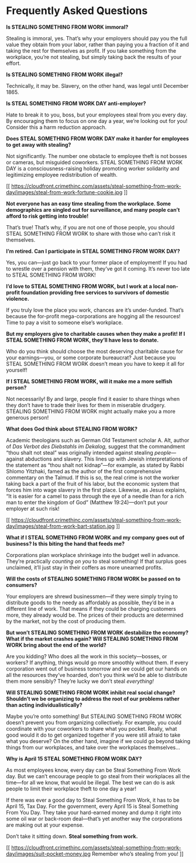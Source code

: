 # Frequently Asked Questions

**Is STEALING SOMETHING FROM WORK immoral?**

Stealing is immoral, yes. That’s why your employers should pay you the full value they obtain from your labor, rather than paying you a fraction of it and taking the rest for themselves as profit. If you take something from the workplace, you’re not stealing, but simply taking back the results of your effort.

**Is STEALING SOMETHING FROM WORK illegal?**

Technically, it may be. Slavery, on the other hand, was legal until December 1865.

**Is STEAL SOMETHING FROM WORK DAY anti-employer?**

Hate to break it to you, boss, but your employees steal from you every day. By encouraging them to focus on one day a year, we’re looking out for you! Consider this a harm reduction approach.

**Does STEAL SOMETHING FROM WORK DAY make it harder for employees to get away with stealing?**

Not significantly. The number one obstacle to employee theft is not bosses or cameras, but misguided coworkers. STEAL SOMETHING FROM WORK DAY is a consciousness-raising holiday promoting worker solidarity and legitimizing employee redistribution of wealth.

[[ https://cloudfront.crimethinc.com/assets/steal-something-from-work-day/images/steal-from-work-fortune-cookie.jpg ]]

**Not everyone has an easy time stealing from the workplace. Some demographics are singled out for surveillance, and many people can’t afford to risk getting into trouble!**

That’s true! That’s why, if you are not one of those people, you should STEAL SOMETHING FROM WORK to share with those who can’t risk it themselves.

**I’m retired. Can I participate in STEAL SOMETHING FROM WORK DAY?**

Yes, you can—just go back to your former place of employment! If you had to wrestle over a pension with them, they’ve got it coming. It’s never too late to STEAL SOMETHING FROM WORK!

**I’d love to STEAL SOMETHING FROM WORK, but I work at a local non-profit foundation providing free services to survivors of domestic violence.**

If you truly love the place you work, chances are it’s under-funded. That’s because the for-profit mega-corporations are hogging all the resources! Time to pay a visit to someone else’s workplace.

**But my employers give to charitable causes when they make a profit! If I STEAL SOMETHING FROM WORK, they’ll have less to donate.**

Who do you think should choose the most deserving charitable cause for your earnings—you, or some corporate bureaucrat? Just because you STEAL SOMETHING FROM WORK doesn’t mean you have to keep it all for yourself!

**If I STEAL SOMETHING FROM WORK, will it make me a more selfish person?**

Not necessarily! By and large, people find it easier to share things when they don’t have to trade their lives for them in miserable drudgery. STEALING SOMETHING FROM WORK might actually make you a more generous person!

**What does God think about STEALING FROM WORK?**

Academic theologians such as German Old Testament scholar A. Alt, author of _Das Verbot des Diebstahls im Dekalog,_ suggest that the commandment “thou shalt not steal” was originally intended against stealing _people_—against abductions and slavery. This lines up with Jewish interpretations of the statement as “thou shalt not kidnap”—for example, as stated by Rabbi Shlomo Yitzhaki, famed as the author of the first comprehensive commentary on the Talmud. If this is so, the real crime is not the worker taking back a part of the fruit of his labor, but the economic system that forces him into wage slavery in the first place. Likewise, as Jesus explains, “It is easier for a camel to pass through the eye of a needle than for a rich man to enter the kingdom of God” (Matthew 19:24)—don’t put your employer at such risk!

[[ https://cloudfront.crimethinc.com/assets/steal-something-from-work-day/images/steal-from-work-bart-station.jpg ]]

**What if I STEAL SOMETHING FROM WORK and my company goes out of business? Is this biting the hand that feeds me?**

Corporations plan workplace shrinkage into the budget well in advance. They’re practically _counting on you_ to steal something! If that surplus goes unclaimed, it’ll just stay in their coffers as more unearned profits.

**Will the costs of STEALING SOMETHING FROM WORK be passed on to consumers?**

Your employers are shrewd businessmen—if they were simply trying to distribute goods to the needy as affordably as possible, they’d be in a different line of work. That means if they could be charging customers more, they already would be. The prices of their products are determined by the market, not by the cost of producing them.

**But won’t STEALING SOMETHING FROM WORK destabilize the economy? What if the market crashes again? Will STEALING SOMETHING FROM WORK bring about the end of the world?**

Are you kidding? Who does all the work in this society—bosses, or workers? If anything, things would go more smoothly without them. If every corporation went out of business tomorrow and we could get our hands on all the resources they’ve hoarded, don’t you think we’d be able to distribute them more sensibly? They’re lucky we don’t steal _everything!_

**Will STEALING SOMETHING FROM WORK inhibit real social change? Shouldn’t we be organizing to address the root of our problems rather than acting individualistically?**

Maybe you’re onto something! But STEALING SOMETHING FROM WORK doesn’t prevent you from organizing collectively. For example, you could coordinate with your coworkers to share what you pocket. Really, what good would it do to get organized together if you were still afraid to take what you deserve? On the other hand, imagine if we could go beyond taking things from our workplaces, and take over the workplaces themselves…

**Why is April 15 STEAL SOMETHING FROM WORK DAY?**

As most employees know, every day can be Steal Something From Work day. But we can’t encourage people to go steal from their workplaces all the time—for all we know, that would be illegal. The best we can do is ask people to limit their workplace theft to one day a year!

If there was ever a good day to Steal Something From Work, it has to be April 15, Tax Day. For the government, every April 15 is Steal Something From You Day. They take your hard-earned money and dump it right into some oil war or back-room deal—that’s yet another way the corporations are making out at your expense.

Don’t take it sitting down. **Steal something from work.**

[[ https://cloudfront.crimethinc.com/assets/steal-something-from-work-day/images/suit-pocket-money.jpg Remember who’s stealing from you! ]]
